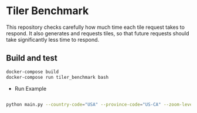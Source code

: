 
# Tiler Benchmark

This repository checks carefully how much time each tile request takes to respond. It also generates and requests tiles, so that future requests should take significantly less time to respond.


## Build and test

```sh
docker-compose build
docker-compose run tiler_benchmark bash
```

- Run Example

```sh

python main.py --country-code="USA" --province-code="US-CA" --zoom-levels 5,6,7,8,9,10,11,12,13,14,15

```
